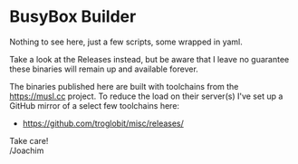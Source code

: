 BusyBox Builder
===============

Nothing to see here, just a few scripts, some wrapped in yaml.

Take a look at the Releases instead, but be aware that I leave no
guarantee these binaries will remain up and available forever.

The binaries published here are built with toolchains from the
https://musl.cc project.  To reduce the load on their server(s)
I've set up a GitHub mirror of a select few toolchains here:

 - https://github.com/troglobit/misc/releases/


Take care!  
 /Joachim
